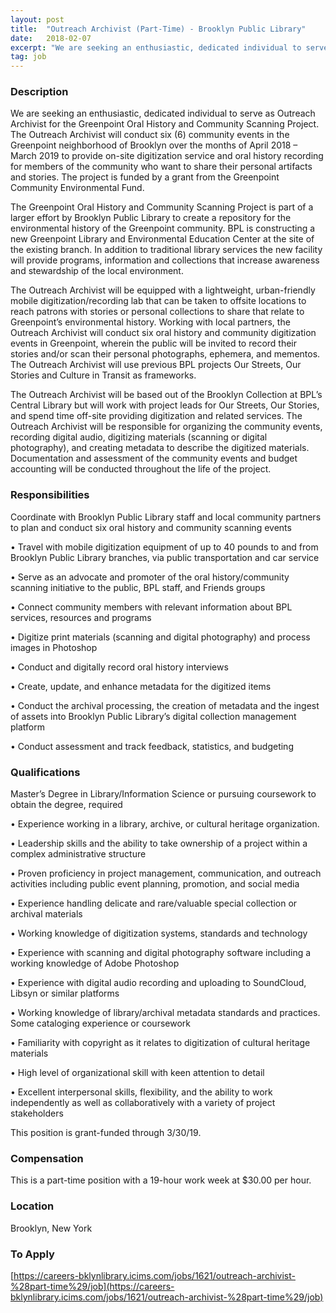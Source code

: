 ```yaml
---
layout: post
title:  "Outreach Archivist (Part-Time) - Brooklyn Public Library"
date:   2018-02-07
excerpt: "We are seeking an enthusiastic, dedicated individual to serve as Outreach Archivist for the Greenpoint Oral History and Community Scanning Project. The Outreach Archivist will conduct six (6) community events in the Greenpoint neighborhood of Brooklyn over the months of April 2018 – March 2019 to provide on-site digitization service..."
tag: job
---
```


### Description   

We are seeking an enthusiastic, dedicated individual to serve as Outreach Archivist for the Greenpoint Oral History and Community Scanning Project. The Outreach Archivist will conduct six (6) community events in the Greenpoint neighborhood of Brooklyn over the months of April 2018 – March 2019 to provide on-site digitization service and oral history recording for members of the community who want to share their personal artifacts and stories. The project is funded by a grant from the Greenpoint Community Environmental Fund. 

 

The Greenpoint Oral History and Community Scanning Project is part of a larger effort by Brooklyn Public Library to create a repository for the environmental history of the Greenpoint community. BPL is constructing a new Greenpoint Library and Environmental Education Center at the site of the existing branch. In addition to traditional library services the new facility will provide programs, information and collections that increase awareness and stewardship of the local environment. 

 

The Outreach Archivist will be equipped with a lightweight, urban-friendly mobile digitization/recording lab that can be taken to offsite locations to reach patrons with stories or personal collections to share that relate to Greenpoint’s environmental history. Working with local partners, the Outreach Archivist will conduct six oral history and community digitization events in Greenpoint, wherein the public will be invited to record their stories and/or scan their personal photographs, ephemera, and mementos. The Outreach Archivist will use previous BPL projects Our Streets, Our Stories and Culture in Transit as frameworks. 

                                             

The Outreach Archivist will be based out of the Brooklyn Collection at BPL’s Central Library but will work with project leads for Our Streets, Our Stories, and spend time off-site providing digitization and related services. The Outreach Archivist will be responsible for organizing the community events, recording digital audio, digitizing materials (scanning or digital photography), and creating metadata to describe the digitized materials. Documentation and assessment of the community events and budget accounting will be conducted throughout the life of the project. 



### Responsibilities   

Coordinate with Brooklyn Public Library staff and local community partners to plan and conduct six oral history and community scanning events

• Travel with mobile digitization equipment of up to 40 pounds to and from Brooklyn Public Library branches, via public transportation and car service

• Serve as an advocate and promoter of the oral history/community scanning initiative to the public, BPL staff, and Friends groups

• Connect community members with relevant information about BPL services, resources and programs

• Digitize print materials (scanning and digital photography) and process images in Photoshop

• Conduct and digitally record oral history interviews

• Create, update, and enhance metadata for the digitized items

• Conduct the archival processing, the creation of metadata and the ingest of assets into Brooklyn Public Library’s digital collection management platform

• Conduct assessment and track feedback, statistics, and budgeting



### Qualifications   


Master’s Degree in Library/Information Science or pursuing coursework to obtain the degree, required

• Experience working in a library, archive, or cultural heritage organization.

• Leadership skills and the ability to take ownership of a project within a complex administrative structure

• Proven proficiency in project management, communication, and outreach activities including public event planning, promotion, and social media

• Experience handling delicate and rare/valuable special collection or archival materials 

• Working knowledge of digitization systems, standards and technology 

• Experience with scanning and digital photography software including a working knowledge of Adobe Photoshop

• Experience with digital audio recording and uploading to SoundCloud, Libsyn or similar platforms 

• Working knowledge of library/archival metadata standards and practices. Some cataloging experience or coursework

• Familiarity with copyright as it relates to digitization of cultural heritage materials

• High level of organizational skill with keen attention to detail

• Excellent interpersonal skills, flexibility, and the ability to work independently as well as collaboratively with a variety of project stakeholders

This position is grant-funded through 3/30/19.


### Compensation   

This is a part-time position with a 19-hour work week at $30.00 per hour.


### Location   

Brooklyn, New York




### To Apply   

[https://careers-bklynlibrary.icims.com/jobs/1621/outreach-archivist-%28part-time%29/job](https://careers-bklynlibrary.icims.com/jobs/1621/outreach-archivist-%28part-time%29/job)





